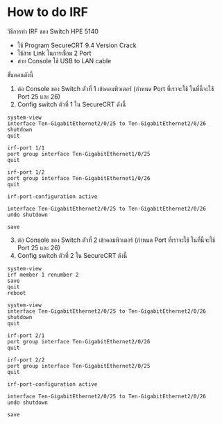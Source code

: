 # How to do IRF
วิธีการทำ IRF ของ Switch HPE 5140

 - ใช้ Program SecureCRT 9.4 Version Crack
 - ใช้สาย Link ในการเชื่อม 2 Port
 - สาย Console ใช้ USB to LAN cable

ขั้นตอนดังนี้
1. ต่อ Console ของ Switch ตัวที่ 1 เข้าคอมพิวเตอร์ (กำหนด Port ที่เราจะใช้ ในที่นี้จะใช้ Port 25 และ 26)
2. Config switch ตัวที่ 1 ใน SecureCRT ดังนี้
~~~
system-view
interface Ten-GigabitEthernet2/0/25 to Ten-GigabitEthernet2/0/26
shutdown
quit
~~~
~~~
irf-port 1/1
port group interface Ten-GigabitEthernet1/0/25
quit

irf-port 1/2
port group interface Ten-GigabitEthernet1/0/26
quit
~~~
~~~
irf-port-configuration active
~~~
~~~
interface Ten-GigabitEthernet2/0/25 to Ten-GigabitEthernet2/0/26
undo shutdown
~~~
~~~
save
~~~
3. ต่อ Console ของ Switch ตัวที่ 2 เข้าคอมพิวเตอร์ (กำหนด Port ที่เราจะใช้ ในที่นี้จะใช้ Port 25 และ 26)
4. Config switch ตัวที่ 2 ใน SecureCRT ดังนี้
~~~
system-view
irf member 1 renumber 2
save
quit
reboot
~~~
~~~
system-view
interface Ten-GigabitEthernet2/0/25 to Ten-GigabitEthernet2/0/26
shutdown
quit
~~~
~~~
irf-port 2/1
port group interface Ten-GigabitEthernet2/0/26
quit

irf-port 2/2
port group interface Ten-GigabitEthernet2/0/25
quit
~~~
~~~
irf-port-configuration active
~~~
~~~
interface Ten-GigabitEthernet2/0/25 to Ten-GigabitEthernet2/0/26
undo shutdown
~~~
~~~
save
~~~
